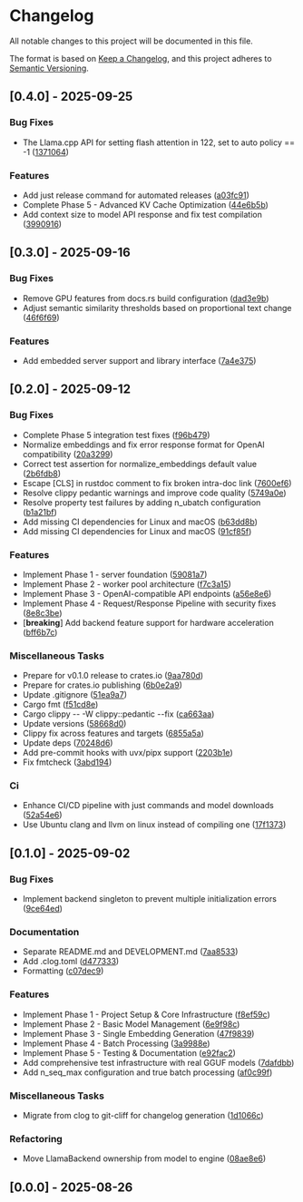 # Changelog

All notable changes to this project will be documented in this file.

The format is based on [Keep a Changelog](https://keepachangelog.com/en/1.0.0/),
and this project adheres to [Semantic Versioning](https://semver.org/spec/v2.0.0.html).

## [0.4.0] - 2025-09-25

### Bug Fixes

- The Llama.cpp API for setting flash attention in 122, set to auto policy == -1 ([1371064](https://github.com/darjus/embellama/commit/1371064cade571cecb94ce10a440a597bdfe6b0c))

### Features

- Add just release command for automated releases ([a03fc91](https://github.com/darjus/embellama/commit/a03fc91ddabc85559edb82a28bd7416e188c30dc))
- Complete Phase 5 - Advanced KV Cache Optimization ([44e6b5b](https://github.com/darjus/embellama/commit/44e6b5bd79ab22bfb411d4c9842a8acd038d423b))
- Add context size to model API response and fix test compilation ([3990916](https://github.com/darjus/embellama/commit/39909165618532eef1b755a0f0b021a7662ab9b9))

## [0.3.0] - 2025-09-16

### Bug Fixes

- Remove GPU features from docs.rs build configuration ([dad3e9b](https://github.com/darjus/embellama/commit/dad3e9bad772c7b94a378f67331fcf8ad4c413f1))
- Adjust semantic similarity thresholds based on proportional text change ([46f6f69](https://github.com/darjus/embellama/commit/46f6f69bf47f12c20c9960f8ed3b92ee61936f85))

### Features

- Add embedded server support and library interface ([7a4e375](https://github.com/darjus/embellama/commit/7a4e3753f6fef177d8b96caa7651545629d3dc56))

## [0.2.0] - 2025-09-12

### Bug Fixes

- Complete Phase 5 integration test fixes ([f96b479](https://github.com/darjus/embellama/commit/f96b47954ddcee8ed19a9f2fb792af81273e54b8))
- Normalize embeddings and fix error response format for OpenAI compatibility ([20a3299](https://github.com/darjus/embellama/commit/20a329941c7908d96230499036cecc898354a85a))
- Correct test assertion for normalize_embeddings default value ([2b6fdb8](https://github.com/darjus/embellama/commit/2b6fdb82e4c21c414b2d4a96a46c04f85141d368))
- Escape [CLS] in rustdoc comment to fix broken intra-doc link ([7600ef6](https://github.com/darjus/embellama/commit/7600ef664d5e83abfae5a6f7f91b90d0b06aaddf))
- Resolve clippy pedantic warnings and improve code quality ([5749a0e](https://github.com/darjus/embellama/commit/5749a0e3ff1391e867c70309c8513bd631a013ad))
- Resolve property test failures by adding n_ubatch configuration ([b1a21bf](https://github.com/darjus/embellama/commit/b1a21bf7b32ed088f3b4555ebf1321bc0c64603d))
- Add missing CI dependencies for Linux and macOS ([b63dd8b](https://github.com/darjus/embellama/commit/b63dd8be3df09424050e0ee715871511da34d7de))
- Add missing CI dependencies for Linux and macOS ([91cf85f](https://github.com/darjus/embellama/commit/91cf85f1d3770761fc790ccddf3e1a2f4e4adfd8))

### Features

- Implement Phase 1 - server foundation ([59081a7](https://github.com/darjus/embellama/commit/59081a7dead5e1016215dc703b6a07524c93db2e))
- Implement Phase 2 - worker pool architecture ([f7c3a15](https://github.com/darjus/embellama/commit/f7c3a15bc64f94d7e16c439daa7e0fe3c088e587))
- Implement Phase 3 - OpenAI-compatible API endpoints ([a56e8e6](https://github.com/darjus/embellama/commit/a56e8e65ce4571d8c79137629c4f650bfc042f73))
- Implement Phase 4 - Request/Response Pipeline with security fixes ([8e8c3be](https://github.com/darjus/embellama/commit/8e8c3be6f87802de811c4b5bc2a54c242ee51ec9))
- [**breaking**] Add backend feature support for hardware acceleration ([bff6b7c](https://github.com/darjus/embellama/commit/bff6b7c8572205fc1a1fb8141fd9ace0e4ddd6ca))

### Miscellaneous Tasks

- Prepare for v0.1.0 release to crates.io ([9aa780d](https://github.com/darjus/embellama/commit/9aa780d09bac57901293b775a7cc5a70a4811a78))
- Prepare for crates.io publishing ([6b0e2a9](https://github.com/darjus/embellama/commit/6b0e2a9395f87ecec6ac3d622250bddaa41ef0ee))
- Update .gitignore ([51ea9a7](https://github.com/darjus/embellama/commit/51ea9a71bc5eb5478be76f88eacd4ef66e12cf53))
- Cargo fmt ([f51cd8e](https://github.com/darjus/embellama/commit/f51cd8ed3916aead4ddd17e242ebc2d9f3c09c81))
- Cargo clippy -- -W clippy::pedantic --fix ([ca663aa](https://github.com/darjus/embellama/commit/ca663aa8436539ffff2dd0e501e8885512e7d988))
- Update versions ([58668d0](https://github.com/darjus/embellama/commit/58668d0c2be3f648e4cac918fae72543179451c7))
- Clippy fix across features and targets ([6855a5a](https://github.com/darjus/embellama/commit/6855a5a3652a6ea85a4fbe35faf5c731ca93e67c))
- Update deps ([70248d6](https://github.com/darjus/embellama/commit/70248d6fe9aabb41766b8f1f992d5620ccf0e7ba))
- Add pre-commit hooks with uvx/pipx support ([2203b1e](https://github.com/darjus/embellama/commit/2203b1ed32ef344cba6f4473cdd08778c2eb2378))
- Fix fmtcheck ([3abd194](https://github.com/darjus/embellama/commit/3abd1940d1d807b824b426c90751291c758eade7))

### Ci

- Enhance CI/CD pipeline with just commands and model downloads ([52a54e6](https://github.com/darjus/embellama/commit/52a54e65abd01d0a8f3630fa9cde7d4516088ea5))
- Use Ubuntu clang and llvm on linux instead of compiling one ([17f1373](https://github.com/darjus/embellama/commit/17f1373aa9abc799943d67812fc333312daa5d25))

## [0.1.0] - 2025-09-02

### Bug Fixes

- Implement backend singleton to prevent multiple initialization errors ([9ce64ed](https://github.com/darjus/embellama/commit/9ce64ed12ca2291b231221c00cc78d472b9cb96b))

### Documentation

- Separate README.md and DEVELOPMENT.md ([7aa8533](https://github.com/darjus/embellama/commit/7aa853379d5791e6086f0e063218e693aaa164b7))
- Add .clog.toml ([d477333](https://github.com/darjus/embellama/commit/d4773330481af2313f0fbbb06b8632920d2802a5))
- Formatting ([c07dec9](https://github.com/darjus/embellama/commit/c07dec95c253452558ad0838f26335245c57db2a))

### Features

- Implement Phase 1 - Project Setup & Core Infrastructure ([f8ef59c](https://github.com/darjus/embellama/commit/f8ef59c7b9ff60c2557bd3b23e2aae6c3fca675d))
- Implement Phase 2 - Basic Model Management ([6e9f98c](https://github.com/darjus/embellama/commit/6e9f98c83d9275097d28c60ba5764ccf3c54377f))
- Implement Phase 3 - Single Embedding Generation ([47f9839](https://github.com/darjus/embellama/commit/47f98390b1ec505258ea7e987014023fbce17d06))
- Implement Phase 4 - Batch Processing ([3a9988e](https://github.com/darjus/embellama/commit/3a9988e9c889e990870b5b7b98bd33e201444d63))
- Implement Phase 5 - Testing & Documentation ([e92fac2](https://github.com/darjus/embellama/commit/e92fac2c0ac7254248433c0028a50ce96a966373))
- Add comprehensive test infrastructure with real GGUF models ([7dafdbb](https://github.com/darjus/embellama/commit/7dafdbbb76e270bdb22f34302a820f02b9be0477))
- Add n_seq_max configuration and true batch processing ([af0c99f](https://github.com/darjus/embellama/commit/af0c99fa16d530fbd787e697c2460661c1424a9d))

### Miscellaneous Tasks

- Migrate from clog to git-cliff for changelog generation ([1d1066c](https://github.com/darjus/embellama/commit/1d1066ca1d462340818ff8e8436a1d4d586f1170))

### Refactoring

- Move LlamaBackend ownership from model to engine ([08ae8e6](https://github.com/darjus/embellama/commit/08ae8e6fe8ca2c5e983d22e16c81ed961ed316d4))

## [0.0.0] - 2025-08-26

<!-- generated by git-cliff -->
